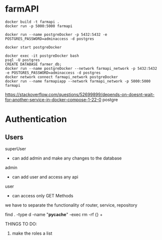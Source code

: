 # farmAPI
```
docker build -t farmapi .
docker run -p 5000:5000 farmapi
```

```
docker run --name postgreDocker -p 5432:5432 -e POSTGRES_PASSWORD=adminaccess -d postgres

docker start postgreDocker

docker exec -it postgreDocker bash
psql -U postgres
CREATE DATABASE farmer_db;
docker run --name postgreDocker --network farmapi_network -p 5432:5432 -e POSTGRES_PASSWORD=adminaccess -d postgres
docker network connect farmapi_network postgreDocker
docker run --name farmapiapp --network farmapi_network -p 5000:5000 farmapi
```
https://stackoverflow.com/questions/52699899/depends-on-doesnt-wait-for-another-service-in-docker-compose-1-22-0
postgre

# Authentication

## Users


superUser
- can add admin and make any changes to the database

admin
- can add user and access any api

user
- can access only GET Methods

we have to separate the functionality of router, service, repository

find . -type d -name "__pycache__" -exec rm -rf {} +

THINGS TO DO:
1. make the roles a list